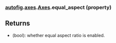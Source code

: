 ### [autofig](autofig.md).[axes](autofig.axes.md).[Axes](autofig.axes.Axes.md).equal_aspect (property)




Returns
-----------
* (bool): whether equal aspect ratio is enabled.

